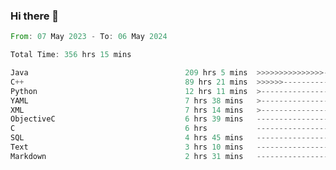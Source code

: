 ### Hi there 👋

<!--
**luoxuanzao/luoxuanzao** is a ✨ _special_ ✨ repository because its `README.md` (this file) appears on your GitHub profile.

Here are some ideas to get you started:

- 🔭 I’m currently working on ...
- 🌱 I’m currently learning ...
- 👯 I’m looking to collaborate on ...
- 🤔 I’m looking for help with ...
- 💬 Ask me about ...
- 📫 How to reach me: ...
- 😄 Pronouns: ...
- ⚡ Fun fact: ...
-->

<!--START_SECTION:waka-->

```rust
From: 07 May 2023 - To: 06 May 2024

Total Time: 356 hrs 15 mins

Java                                   209 hrs 5 mins  >>>>>>>>>>>>>>>----------   58.47 %
C++                                    89 hrs 21 mins  >>>>>>-------------------   24.99 %
Python                                 12 hrs 11 mins  >------------------------   03.41 %
YAML                                   7 hrs 38 mins   >------------------------   02.14 %
XML                                    7 hrs 14 mins   >------------------------   02.03 %
ObjectiveC                             6 hrs 39 mins   -------------------------   01.86 %
C                                      6 hrs           -------------------------   01.68 %
SQL                                    4 hrs 45 mins   -------------------------   01.33 %
Text                                   3 hrs 10 mins   -------------------------   00.89 %
Markdown                               2 hrs 31 mins   -------------------------   00.71 %
```

<!--END_SECTION:waka-->